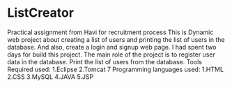 # ListCreator
Practical assignment from Havi for recruitment process
This is Dynamic web project about creating a list of users and printing the list of users in the database. And also, create a login and signup web page. I had spent two days for build this project. The main role of the project is to register user data in the database. Print the list of users from the database.
Tools Required used:
1.Eclipse
2.Tomcat 7
Programming languages used:
1.HTML
2.CSS
3.MySQL
4.JAVA
5.JSP
